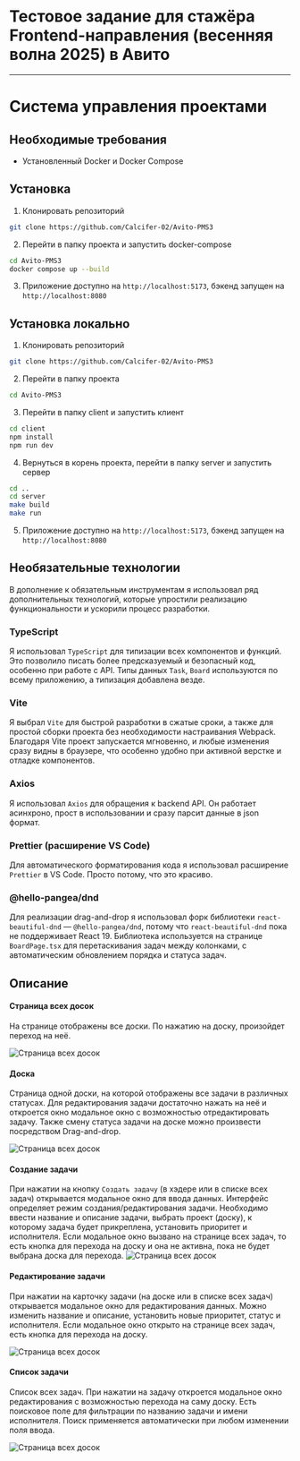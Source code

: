 # Тестовое задание для стажёра Frontend-направления (весенняя волна 2025) в Авито

---

# Система управления проектами

## Необходимые требования

-  Установленный Docker и Docker Compose

## Установка

1. Клонировать репозиторий

```bash
git clone https://github.com/Calcifer-02/Avito-PMS3
```

2. Перейти в папку проекта и запустить docker-compose

```bash
cd Avito-PMS3
docker compose up --build
```

3. Приложение доступно на `http://localhost:5173`, бэкенд запущен на `http://localhost:8080`

## Установка локально

1. Клонировать репозиторий

```bash
git clone https://github.com/Calcifer-02/Avito-PMS3
```

2. Перейти в папку проекта

```bash
cd Avito-PMS3
```

3. Перейти в папку client и запустить клиент

```bash
cd client
npm install
npm run dev

```

4. Вернуться в корень проекта, перейти в папку server и запустить сервер

```bash
cd ..
cd server
make build
make run

```

5. Приложение доступно на `http://localhost:5173`, бэкенд запущен на `http://localhost:8080`

## Необязательные технологии

В дополнение к обязательным инструментам я использовал ряд дополнительных технологий, которые упростили реализацию функциональности и ускорили процесс разработки.

### TypeScript

Я использовал `TypeScript` для типизации всех компонентов и функций. Это позволило писать более предсказуемый и безопасный код, особенно при работе с API. Типы данных `Task`, `Board` используются по всему приложению, а типизация добавлена везде.

### Vite

Я выбрал `Vite` для быстрой разработки в сжатые сроки, а также для простой сборки проекта без необходимости настраивания Webpack. Благодаря Vite проект запускается мгновенно, и любые изменения сразу видны в браузере, что особенно удобно при активной верстке и отладке компонентов.

### Axios

Я использовал `Axios` для обращения к backend API. Он работает асинхроно, прост в использовании и сразу парсит данные в json формат.

### Prettier (расширение VS Code)

Для автоматического форматирования кода я использовал расширение `Prettier` в VS Code. Просто потому, что это красиво.

### @hello-pangea/dnd

Для реализации drag-and-drop я использовал форк библиотеки `react-beautiful-dnd` — `@hello-pangea/dnd`, потому что `react-beautiful-dnd` пока не поддерживает React 19. Библиотека используется на странице `BoardPage.tsx` для перетаскивания задач между колонками, с автоматическим обновлением порядка и статуса задач.

## Описание

#### Страница всех досок

На странице отображены все доски. По нажатию на доску, произойдет переход на неё.

![Страница всех досок](assets/boards.png)

#### Доска

Страница одной доски, на которой отображены все задачи в различных статусах. Для редактирования задачи достаточно нажать на неё и откроется окно модальное окно с возможностью отредактировать задачу. Также смену статуса задачи на доске можно произвести посредством Drag-and-drop.

![Страница всех досок](assets/board.png)

#### Создание задачи

При нажатии на кнопку `Создать задачу` (в хэдере или в списке всех задач) открывается модальное окно для ввода данных. Интерфейс определяет режим создания/редактирования задачи. Необходимо ввести название и описание задачи, выбрать проект (доску), к которому задача будет прикреплена, установить приоритет и исполнителя. Если модальное окно вызвано на странице всех задач, то есть кнопка для перехода на доску и она не активна, пока не будет выбрана доска для перехода.
![Страница всех досок](assets/create.png)

#### Редактирование задачи

При нажатии на карточку задачи (на доске или в списке всех задач) открывается модальное окно для редактирования данных. Можно изменить название и описание, установить новые приоритет, статус и исполнителя. Если модальное окно открыто на странице всех задач, есть кнопка для перехода на доску.

![Страница всех досок](assets/edit.png)

#### Список задачи

Список всех задач. При нажатии на задачу откроется модальное окно редактирования с возможностью перехода на саму доску. Есть поисковое поле для фильтрации по названию задачи и имени исполнителя. Поиск применяется автоматически при любом изменении поля ввода.

![Страница всех досок](assets/tasks.png)
